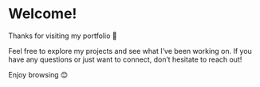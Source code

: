 # Welcome!

Thanks for visiting my portfolio 🎉

Feel free to explore my projects and see what I’ve been working on. If you have any questions or just want to connect, don’t hesitate to reach out!

Enjoy browsing 😊
